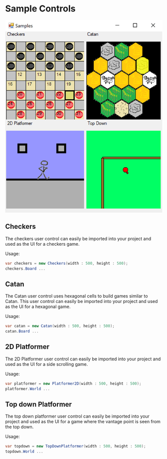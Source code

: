# Sample Controls

![samples](https://github.com/speedyjeff/engine/blob/master/Samples/Winforms/samplecontrols.png)

## Checkers
The checkers user control can easily be imported into your project and used as the UI for a checkers game.

Usage:
```C#
var checkers = new Checkers(width : 500, height : 500);
checkers.Board ...
```

## Catan
The Catan user control uses hexagonal cells to build games similar to Catan.  This user control can easily be imported into your project and used as the UI for a hexagonal game.

Usage:
```C#
var catan = new Catan(width : 500, height : 500);
catan.Board ...
```

## 2D Platformer
The 2D Platformer user control can easily be imported into your project and used as the UI for a side scrolling game.

Usage:
```C#
var platformer = new Platformer2D(width : 500, height : 500);
platformer.World ...
```

## Top down Platformer
The top down platformer user control can easily be imported into your project and used as the UI for a game where the vantage point is seen from the top down.

Usage:
```C#
var topdown = new TopDownPlatformer(width : 500, height : 500);
topdown.World ...
```
